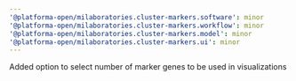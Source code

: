 ```yaml
---
'@platforma-open/milaboratories.cluster-markers.software': minor
'@platforma-open/milaboratories.cluster-markers.workflow': minor
'@platforma-open/milaboratories.cluster-markers.model': minor
'@platforma-open/milaboratories.cluster-markers.ui': minor
---
```


Added option to select number of marker genes to be used in visualizations

